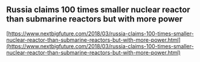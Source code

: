 ## Russia claims 100 times smaller nuclear reactor than submarine reactors but with more power
  
  [https://www.nextbigfuture.com/2018/03/russia-claims-100-times-smaller-nuclear-reactor-than-submarine-reactors-but-with-more-power.html](https://www.nextbigfuture.com/2018/03/russia-claims-100-times-smaller-nuclear-reactor-than-submarine-reactors-but-with-more-power.html)